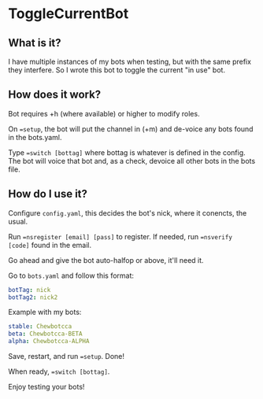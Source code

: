# ToggleCurrentBot

## What is it?

I have multiple instances of my bots when testing, but with the same prefix they interfere. So I wrote this bot to toggle the current "in use" bot.

## How does it work?

Bot requires +h (where available) or higher to modify roles.

On `=setup`, the bot will put the channel in (+m) and de-voice any bots found in the bots.yaml.

Type `=switch [bottag]` where bottag is whatever is defined in the config. The bot will voice that bot and, as a check, devoice all other bots in the bots file.

## How do I use it?

Configure `config.yaml`, this decides the bot's nick, where it conencts, the usual.

Run `=nsregister [email] [pass]` to register. If needed, run `=nsverify [code]` found in the email.

Go ahead and give the bot auto-halfop or above, it'll need it.

Go to `bots.yaml` and follow this format:

```yaml
botTag: nick
botTag2: nick2
```

Example with my bots:

```yaml
stable: Chewbotcca
beta: Chewbotcca-BETA
alpha: Chewbotcca-ALPHA
```

Save, restart, and run `=setup`. Done!

When ready, `=switch [bottag]`.

Enjoy testing your bots!
